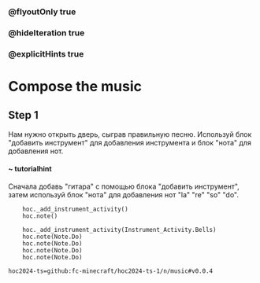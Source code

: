 ### @flyoutOnly true
### @hideIteration true
### @explicitHints true

# Compose the music

## Step 1
Нам нужно открыть дверь, сыграв правильную песню. Используй блок "добавить инструмент" для добавления инструмента и блок "нота" для добавления нот.

#### ~ tutorialhint
Сначала добавь "гитара" с помощью блока "добавить инструмент", затем используй блок "нота" для добавления нот "la" "re" "so" "do".


```ghost
    hoc._add_instrument_activity()
    hoc.note()
```
```template
    hoc._add_instrument_activity(Instrument_Activity.Bells)
    hoc.note(Note.Do)
    hoc.note(Note.Do) 
    hoc.note(Note.Do)
    hoc.note(Note.Do)     
```

```package
hoc2024-ts=github:fc-minecraft/hoc2024-ts-1/n/music#v0.0.4
```